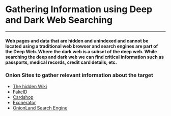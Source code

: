 # Gathering Information using Deep and Dark Web Searching
***
#### Web pages and data that are hidden and unindexed  and cannot be located using a traditional web browser and search engines are part of the **Deep Web**. Where the dark web is a subset of the deep web. While searching the deep and dark web we can find critical information such as passports, medical records, credit card details, etc.

### Onion Sites to gather relevant information about the target
* [The hidden Wiki]()
* [FakeID]()
* [Cardshop]()
* [Exonerator](https://metrics.torproject.org)
* [OnionLand Search Engine](https://onionlandsearchengine.com)
